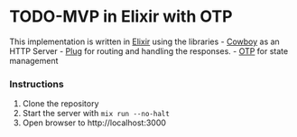 # TODO-MVP in Elixir with OTP

This implementation is written in [Elixir](http://www.elixirlang.org) using the libraries
    - [Cowboy](https://github.com/ninenines/cowboy) as an HTTP Server
    - [Plug](https://github.com/elixir-plug/plug) for routing and handling the responses.
    - [OTP](https://hexdocs.pm/elixir/GenServer.html) for state management

### Instructions
1. Clone the repository
2. Start the server with `mix run --no-halt`
3. Open browser to http://localhost:3000

